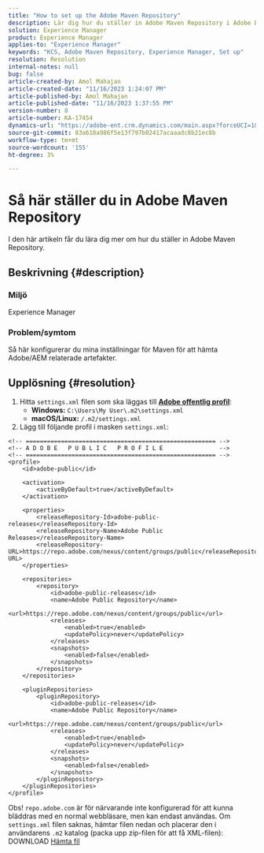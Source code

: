 ```yaml
---
title: "How to set up the Adobe Maven Repository"
description: Lär dig hur du ställer in Adobe Maven Repository i Adobe Experience Manager.
solution: Experience Manager
product: Experience Manager
applies-to: "Experience Manager"
keywords: "KCS, Adobe Maven Repository, Experience Manager, Set up"
resolution: Resolution
internal-notes: null
bug: false
article-created-by: Amol Mahajan
article-created-date: "11/16/2023 1:24:07 PM"
article-published-by: Amol Mahajan
article-published-date: "11/16/2023 1:37:55 PM"
version-number: 8
article-number: KA-17454
dynamics-url: "https://adobe-ent.crm.dynamics.com/main.aspx?forceUCI=1&pagetype=entityrecord&etn=knowledgearticle&id=80283c66-8384-ee11-8179-6045bd006704"
source-git-commit: 83a618a986f5e13f797b02417acaaadc8b21ec8b
workflow-type: tm+mt
source-wordcount: '155'
ht-degree: 3%

---
```


# Så här ställer du in Adobe Maven Repository


I den här artikeln får du lära dig mer om hur du ställer in Adobe Maven Repository.

## Beskrivning {#description}


### <b>Miljö</b>

Experience Manager



### <b>Problem/symtom</b>

Så här konfigurerar du mina inställningar för Maven för att hämta Adobe/AEM relaterade artefakter.


## Upplösning {#resolution}


1. Hitta `settings.xml` filen som ska läggas till <b>[Adobe offentlig profil](https://repo.adobe.com/index.html)</b>:
   - <b>Windows:</b> `C:\Users\My User\.m2\settings.xml`
   - <b> macOS/Linux:</b> `/.m2/settings.xml`
2. Lägg till följande profil i masken `settings.xml`:



```
<!-- ====================================================== -->
<!-- A D O B E   P U B L I C   P R O F I L E                -->
<!-- ====================================================== -->
<profile>
    <id>adobe-public</id>

    <activation>
        <activeByDefault>true</activeByDefault>
    </activation>

    <properties>
        <releaseRepository-Id>adobe-public-releases</releaseRepository-Id>
        <releaseRepository-Name>Adobe Public Releases</releaseRepository-Name>
        <releaseRepository-URL>https://repo.adobe.com/nexus/content/groups/public</releaseRepository-URL>
    </properties>

    <repositories>
        <repository>
            <id>adobe-public-releases</id>
            <name>Adobe Public Repository</name>
            <url>https://repo.adobe.com/nexus/content/groups/public</url>
            <releases>
                <enabled>true</enabled>
                <updatePolicy>never</updatePolicy>
            </releases>
            <snapshots>
                <enabled>false</enabled>
            </snapshots>
        </repository>
    </repositories>

    <pluginRepositories>
        <pluginRepository>
            <id>adobe-public-releases</id>
            <name>Adobe Public Repository</name>
            <url>https://repo.adobe.com/nexus/content/groups/public</url>
            <releases>
                <enabled>true</enabled>
                <updatePolicy>never</updatePolicy>
            </releases>
            <snapshots>
                <enabled>false</enabled>
            </snapshots>
        </pluginRepository>
    </pluginRepositories>
</profile>
```


Obs! `repo.adobe.com` är för närvarande inte konfigurerad för att kunna bläddras med en normal webbläsare, men kan endast användas. Om `settings.xml` filen saknas, hämtar filen nedan och placerar den i användarens `.m2` katalog (packa upp zip-filen för att få XML-filen): DOWNLOAD [Hämta fil](https://helpx.adobe.com/content/dam/help/en/experience-manager/kb/SetUpTheAdobeMavenRepository/jcr_content/main-pars/download_section/download-1/settings_xml.zip)
